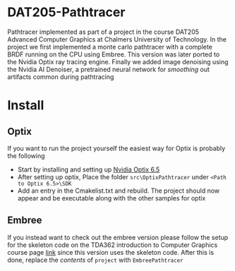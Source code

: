 # DAT205-Pathtracer
Pathtracer implemented as part of a project in the course DAT205 Advanced Computer Graphics at Chalmers University of Technology.
In the project we first implemented a monte carlo pathtracer with a complete BRDF running on the CPU using Embree. This version was later ported to the Nvidia Optix ray tracing engine. 
Finally we added image denoising using the Nvidia AI Denoiser, a pretrained neural network for *smoothing* out artifacts common during pathtracing

# Install

## Optix
If you want to run the project yourself the easiest way for Optix is probably the following

* Start by installing and setting up [Nvidia Optix 6.5](https://raytracing-docs.nvidia.com/optix6/index.html)
* After setting up optix, Place the folder `src\OptixPathtracer` under `<Path to Optix 6.5>\SDK` 
* Add an entry in the Cmakelist.txt and rebuild. The project should now appear and be executable along with the other samples for optix

## Embree
If you instead want to check out the embree version please follow the setup for the skeleton code on the TDA362 introduction to Computer Graphics course page [link](http://www.cse.chalmers.se/edu/course/TDA362/tutorials/index.html) since this version uses the skeleton code. After this is done, replace the *contents* of `project` with `EmbreePathtracer`
